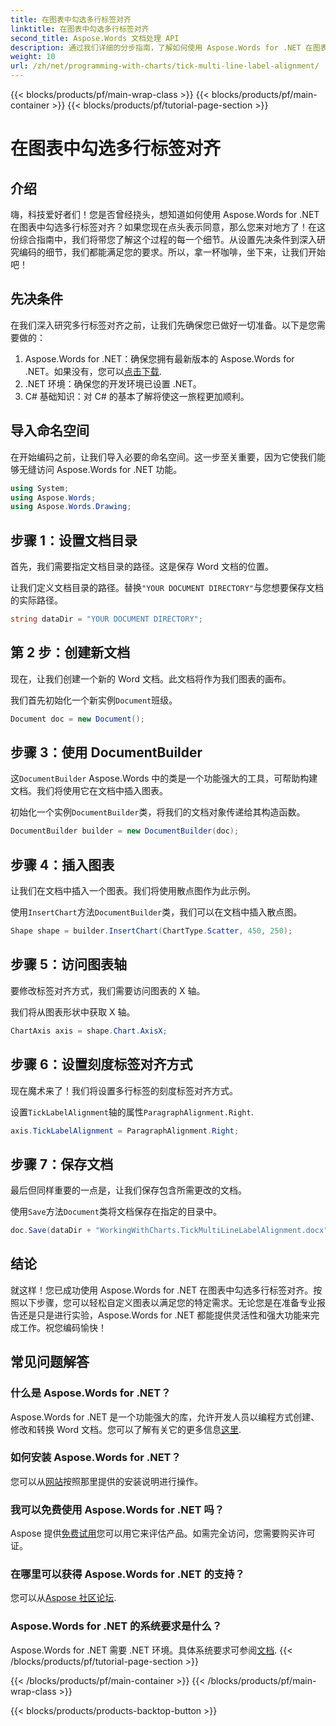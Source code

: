 ```yaml
---
title: 在图表中勾选多行标签对齐
linktitle: 在图表中勾选多行标签对齐
second_title: Aspose.Words 文档处理 API
description: 通过我们详细的分步指南，了解如何使用 Aspose.Words for .NET 在图表中勾选多行标签对齐。非常适合各个级别的开发人员。
weight: 10
url: /zh/net/programming-with-charts/tick-multi-line-label-alignment/
---
```


{{< blocks/products/pf/main-wrap-class >}}
{{< blocks/products/pf/main-container >}}
{{< blocks/products/pf/tutorial-page-section >}}

# 在图表中勾选多行标签对齐

## 介绍

嗨，科技爱好者们！您是否曾经挠头，想知道如何使用 Aspose.Words for .NET 在图表中勾选多行标签对齐？如果您现在点头表示同意，那么您来对地方了！在这份综合指南中，我们将带您了解这个过程的每一个细节。从设置先决条件到深入研究编码的细节，我们都能满足您的要求。所以，拿一杯咖啡，坐下来，让我们开始吧！

## 先决条件

在我们深入研究多行标签对齐之前，让我们先确保您已做好一切准备。以下是您需要做的：

1.  Aspose.Words for .NET：确保您拥有最新版本的 Aspose.Words for .NET。如果没有，您可以[点击下载](https://releases.aspose.com/words/net/).
2. .NET 环境：确保您的开发环境已设置 .NET。
3. C# 基础知识：对 C# 的基本了解将使这一旅程更加顺利。

## 导入命名空间

在开始编码之前，让我们导入必要的命名空间。这一步至关重要，因为它使我们能够无缝访问 Aspose.Words for .NET 功能。

```csharp
using System;
using Aspose.Words;
using Aspose.Words.Drawing;
```

## 步骤 1：设置文档目录

首先，我们需要指定文档目录的路径。这是保存 Word 文档的位置。


让我们定义文档目录的路径。替换`"YOUR DOCUMENT DIRECTORY"`与您想要保存文档的实际路径。

```csharp
string dataDir = "YOUR DOCUMENT DIRECTORY";
```

## 第 2 步：创建新文档

现在，让我们创建一个新的 Word 文档。此文档将作为我们图表的画布。

我们首先初始化一个新实例`Document`班级。

```csharp
Document doc = new Document();
```

## 步骤 3：使用 DocumentBuilder

这`DocumentBuilder` Aspose.Words 中的类是一个功能强大的工具，可帮助构建文档。我们将使用它在文档中插入图表。

初始化一个实例`DocumentBuilder`类，将我们的文档对象传递给其构造函数。

```csharp
DocumentBuilder builder = new DocumentBuilder(doc);
```

## 步骤 4：插入图表

让我们在文档中插入一个图表。我们将使用散点图作为此示例。

使用`InsertChart`方法`DocumentBuilder`类，我们可以在文档中插入散点图。

```csharp
Shape shape = builder.InsertChart(ChartType.Scatter, 450, 250);
```

## 步骤 5：访问图表轴

要修改标签对齐方式，我们需要访问图表的 X 轴。

我们将从图表形状中获取 X 轴。

```csharp
ChartAxis axis = shape.Chart.AxisX;
```

## 步骤 6：设置刻度标签对齐方式

现在魔术来了！我们将设置多行标签的刻度标签对齐方式。

设置`TickLabelAlignment`轴的属性`ParagraphAlignment.Right`.

```csharp
axis.TickLabelAlignment = ParagraphAlignment.Right;
```

## 步骤 7：保存文档

最后但同样重要的一点是，让我们保存包含所需更改的文档。

使用`Save`方法`Document`类将文档保存在指定的目录中。

```csharp
doc.Save(dataDir + "WorkingWithCharts.TickMultiLineLabelAlignment.docx");
```

## 结论

就这样！您已成功使用 Aspose.Words for .NET 在图表中勾选多行标签对齐。按照以下步骤，您可以轻松自定义图表以满足您的特定需求。无论您是在准备专业报告还是只是进行实验，Aspose.Words for .NET 都能提供灵活性和强大功能来完成工作。祝您编码愉快！

## 常见问题解答

### 什么是 Aspose.Words for .NET？

 Aspose.Words for .NET 是一个功能强大的库，允许开发人员以编程方式创建、修改和转换 Word 文档。您可以了解有关它的更多信息[这里](https://reference.aspose.com/words/net/).

### 如何安装 Aspose.Words for .NET？

您可以从[网站](https://releases.aspose.com/words/net/)按照那里提供的安装说明进行操作。

### 我可以免费使用 Aspose.Words for .NET 吗？

 Aspose 提供[免费试用](https://releases.aspose.com/)您可以用它来评估产品。如需完全访问，您需要购买许可证。

### 在哪里可以获得 Aspose.Words for .NET 的支持？

您可以从[Aspose 社区论坛](https://forum.aspose.com/c/words/8).

### Aspose.Words for .NET 的系统要求是什么？

 Aspose.Words for .NET 需要 .NET 环境。具体系统要求可参阅[文档](https://reference.aspose.com/words/net/).
{{< /blocks/products/pf/tutorial-page-section >}}

{{< /blocks/products/pf/main-container >}}
{{< /blocks/products/pf/main-wrap-class >}}

{{< blocks/products/products-backtop-button >}}
